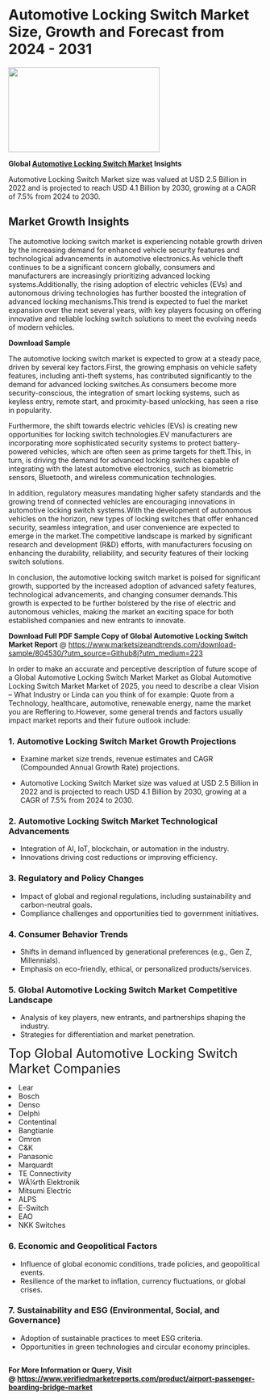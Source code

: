 <H1>Automotive Locking Switch Market Size, Growth and Forecast from 2024 - 2031</H1><img class="aligncenter size-medium wp-image-584254" src="https://thirdeyenews.in/wp-content/uploads/2024/09/Global-Market-Research-300x168.jpeg" alt="" width="300" height="168" /><p><strong>Global&nbsp;<a href="https://www.marketsizeandtrends.com/download-sample/804530/?utm_source=Github8j?utm_medium=223">Automotive Locking Switch Market</a> Insights</strong></p><p>Automotive Locking Switch Market size was valued at USD 2.5 Billion in 2022 and is projected to reach USD 4.1 Billion by 2030, growing at a CAGR of 7.5% from 2024 to 2030.</p><p><h2>Market Growth Insights</h2> <p>The automotive locking switch market is experiencing notable growth driven by the increasing demand for enhanced vehicle security features and technological advancements in automotive electronics.As vehicle theft continues to be a significant concern globally, consumers and manufacturers are increasingly prioritizing advanced locking systems.Additionally, the rising adoption of electric vehicles (EVs) and autonomous driving technologies has further boosted the integration of advanced locking mechanisms.This trend is expected to fuel the market expansion over the next several years, with key players focusing on offering innovative and reliable locking switch solutions to meet the evolving needs of modern vehicles.</p> <p><strong>Download Sample</strong></p> <p>The automotive locking switch market is expected to grow at a steady pace, driven by several key factors.First, the growing emphasis on vehicle safety features, including anti-theft systems, has contributed significantly to the demand for advanced locking switches.As consumers become more security-conscious, the integration of smart locking systems, such as keyless entry, remote start, and proximity-based unlocking, has seen a rise in popularity.</p> <p>Furthermore, the shift towards electric vehicles (EVs) is creating new opportunities for locking switch technologies.EV manufacturers are incorporating more sophisticated security systems to protect battery-powered vehicles, which are often seen as prime targets for theft.This, in turn, is driving the demand for advanced locking switches capable of integrating with the latest automotive electronics, such as biometric sensors, Bluetooth, and wireless communication technologies.</p> <p>In addition, regulatory measures mandating higher safety standards and the growing trend of connected vehicles are encouraging innovations in automotive locking switch systems.With the development of autonomous vehicles on the horizon, new types of locking switches that offer enhanced security, seamless integration, and user convenience are expected to emerge in the market.The competitive landscape is marked by significant research and development (R&D) efforts, with manufacturers focusing on enhancing the durability, reliability, and security features of their locking switch solutions.</p> <p>In conclusion, the automotive locking switch market is poised for significant growth, supported by the increased adoption of advanced safety features, technological advancements, and changing consumer demands.This growth is expected to be further bolstered by the rise of electric and autonomous vehicles, making the market an exciting space for both established companies and new entrants to innovate.</p> <p><span class=""><strong>Download Full PDF Sample Copy of Global Automotive Locking Switch Market Report</strong> @ <a href="https://www.marketsizeandtrends.com/download-sample/804530/?utm_source=Github8j?utm_medium=223" target="_blank">https://www.marketsizeandtrends.com/download-sample/804530/?utm_source=Github8j?utm_medium=223</a></span></p><p>In order to make an accurate and perceptive description of future scope of a Global&nbsp;Automotive Locking Switch Market Market as Global&nbsp;Automotive Locking Switch Market Market of 2025, you need to describe a clear Vision &ndash; What Industry or Linda can you think of for example: Quote from a Technology, healthcare, automotive, renewable energy, name the market you are Reffering to.However, some general trends and factors usually impact market reports and their future outlook include:</p><h3>1.&nbsp;<strong>Automotive Locking Switch Market Growth Projections</strong></h3><ul><li>Examine market size trends, revenue estimates and CAGR (Compounded Annual Growth Rate) projections.</li><li><p>Automotive Locking Switch Market size was valued at USD 2.5 Billion in 2022 and is projected to reach USD 4.1 Billion by 2030, growing at a CAGR of 7.5% from 2024 to 2030.</p></li></ul><h3>2.&nbsp;<strong>Automotive Locking Switch Market Technological Advancements</strong></h3><ul><li>Integration of AI, IoT, blockchain, or automation in the industry.</li><li>Innovations driving cost reductions or improving efficiency.</li></ul><h3>3.&nbsp;<strong>Regulatory and Policy Changes</strong></h3><ul><li>Impact of global and regional regulations, including sustainability and carbon-neutral goals.</li><li>Compliance challenges and opportunities tied to government initiatives.</li></ul><h3>4.&nbsp;<strong>Consumer Behavior Trends</strong></h3><ul><li>Shifts in demand influenced by generational preferences (e.g., Gen Z, Millennials).</li><li>Emphasis on eco-friendly, ethical, or personalized products/services.</li></ul><h3>5.&nbsp;<strong>Global Automotive Locking Switch Market Competitive Landscape</strong></h3><ul><li>Analysis of key players, new entrants, and partnerships shaping the industry.</li><li>Strategies for differentiation and market penetration.</li></ul><p data-pm-slice="1 1 []"><span style="color: inherit; font-family: inherit; font-size: 25px;">Top Global Automotive Locking Switch Market Companies</span></p><div class="" data-test-id=""><p><li>Lear</li><li> Bosch</li><li> Denso</li><li> Delphi</li><li> Contentinal</li><li> Bangtianle</li><li> Omron</li><li> C&K</li><li> Panasonic</li><li> Marquardt</li><li> TE Connectivity</li><li> WÃ¼rth Elektronik</li><li> Mitsumi Electric</li><li> ALPS</li><li> E-Switch</li><li> EAO</li><li> NKK Switches</li></p></div><h3>6.&nbsp;<strong>Economic and Geopolitical Factors</strong></h3><ul><li>Influence of global economic conditions, trade policies, and geopolitical events.</li><li>Resilience of the market to inflation, currency fluctuations, or global crises.</li></ul><h3>7.&nbsp;<strong>Sustainability and ESG (Environmental, Social, and Governance)</strong></h3><ul><li>Adoption of sustainable practices to meet ESG criteria.</li><li>Opportunities in green technologies and circular economy principles.</li></ul><h2><strong style="font-size: 14px;">For More Information or Query, Visit @&nbsp;</strong><a style="background-color: #ffffff; font-size: 14px;" href="https://www.marketsizeandtrends.com/report/automotive-locking-switch-market/" target="_blank">https://www.verifiedmarketreports.com/product/airport-passenger-boarding-bridge-market</a></h2>